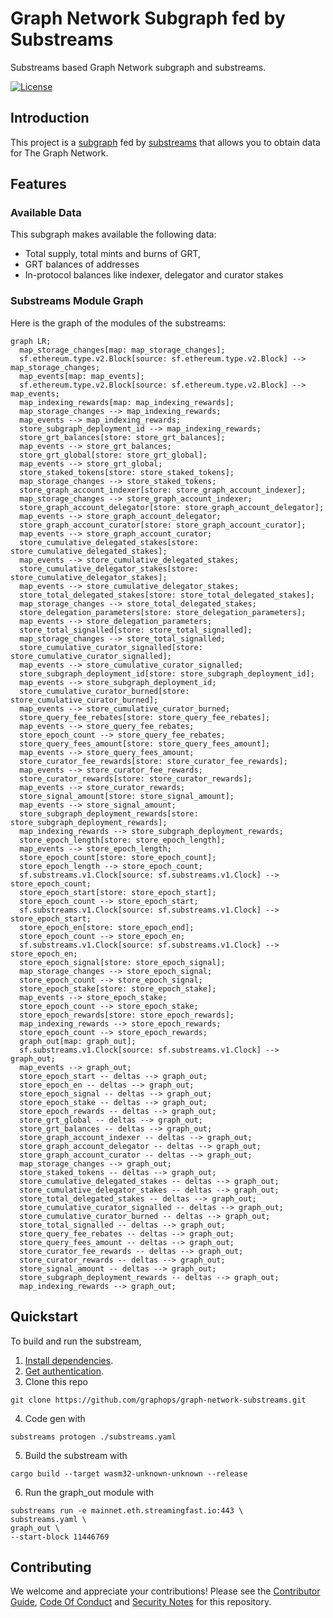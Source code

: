 # Graph Network Subgraph fed by Substreams

Substreams based Graph Network subgraph and substreams. 

[![License](https://img.shields.io/badge/License-Apache%202.0-blue.svg)](https://opensource.org/licenses/Apache-2.0)

## Introduction 

This project is a [subgraph](https://thegraph.com/docs/en/developing/creating-a-subgraph/) fed by [substreams](https://substreams.streamingfast.io/) that allows you to obtain data for The Graph Network. 

## Features 

### Available Data 

This subgraph makes available the following data:
- Total supply, total mints and burns of GRT, 
- GRT balances of addresses
- In-protocol balances like indexer, delegator and curator stakes 

### Substreams Module Graph

Here is the graph of the modules of the substreams: 

```mermaid
graph LR;
  map_storage_changes[map: map_storage_changes];
  sf.ethereum.type.v2.Block[source: sf.ethereum.type.v2.Block] --> map_storage_changes;
  map_events[map: map_events];
  sf.ethereum.type.v2.Block[source: sf.ethereum.type.v2.Block] --> map_events;
  map_indexing_rewards[map: map_indexing_rewards];
  map_storage_changes --> map_indexing_rewards;
  map_events --> map_indexing_rewards;
  store_subgraph_deployment_id --> map_indexing_rewards;
  store_grt_balances[store: store_grt_balances];
  map_events --> store_grt_balances;
  store_grt_global[store: store_grt_global];
  map_events --> store_grt_global;
  store_staked_tokens[store: store_staked_tokens];
  map_storage_changes --> store_staked_tokens;
  store_graph_account_indexer[store: store_graph_account_indexer];
  map_storage_changes --> store_graph_account_indexer;
  store_graph_account_delegator[store: store_graph_account_delegator];
  map_events --> store_graph_account_delegator;
  store_graph_account_curator[store: store_graph_account_curator];
  map_events --> store_graph_account_curator;
  store_cumulative_delegated_stakes[store: store_cumulative_delegated_stakes];
  map_events --> store_cumulative_delegated_stakes;
  store_cumulative_delegator_stakes[store: store_cumulative_delegator_stakes];
  map_events --> store_cumulative_delegator_stakes;
  store_total_delegated_stakes[store: store_total_delegated_stakes];
  map_storage_changes --> store_total_delegated_stakes;
  store_delegation_parameters[store: store_delegation_parameters];
  map_events --> store_delegation_parameters;
  store_total_signalled[store: store_total_signalled];
  map_storage_changes --> store_total_signalled;
  store_cumulative_curator_signalled[store: store_cumulative_curator_signalled];
  map_events --> store_cumulative_curator_signalled;
  store_subgraph_deployment_id[store: store_subgraph_deployment_id];
  map_events --> store_subgraph_deployment_id;
  store_cumulative_curator_burned[store: store_cumulative_curator_burned];
  map_events --> store_cumulative_curator_burned;
  store_query_fee_rebates[store: store_query_fee_rebates];
  map_events --> store_query_fee_rebates;
  store_epoch_count --> store_query_fee_rebates;
  store_query_fees_amount[store: store_query_fees_amount];
  map_events --> store_query_fees_amount;
  store_curator_fee_rewards[store: store_curator_fee_rewards];
  map_events --> store_curator_fee_rewards;
  store_curator_rewards[store: store_curator_rewards];
  map_events --> store_curator_rewards;
  store_signal_amount[store: store_signal_amount];
  map_events --> store_signal_amount;
  store_subgraph_deployment_rewards[store: store_subgraph_deployment_rewards];
  map_indexing_rewards --> store_subgraph_deployment_rewards;
  store_epoch_length[store: store_epoch_length];
  map_events --> store_epoch_length;
  store_epoch_count[store: store_epoch_count];
  store_epoch_length --> store_epoch_count;
  sf.substreams.v1.Clock[source: sf.substreams.v1.Clock] --> store_epoch_count;
  store_epoch_start[store: store_epoch_start];
  store_epoch_count --> store_epoch_start;
  sf.substreams.v1.Clock[source: sf.substreams.v1.Clock] --> store_epoch_start;
  store_epoch_en[store: store_epoch_end];
  store_epoch_count --> store_epoch_en;
  sf.substreams.v1.Clock[source: sf.substreams.v1.Clock] --> store_epoch_en;
  store_epoch_signal[store: store_epoch_signal];
  map_storage_changes --> store_epoch_signal;
  store_epoch_count --> store_epoch_signal;
  store_epoch_stake[store: store_epoch_stake];
  map_events --> store_epoch_stake;
  store_epoch_count --> store_epoch_stake;
  store_epoch_rewards[store: store_epoch_rewards];
  map_indexing_rewards --> store_epoch_rewards;
  store_epoch_count --> store_epoch_rewards;
  graph_out[map: graph_out];
  sf.substreams.v1.Clock[source: sf.substreams.v1.Clock] --> graph_out;
  map_events --> graph_out;
  store_epoch_start -- deltas --> graph_out;
  store_epoch_en -- deltas --> graph_out;
  store_epoch_signal -- deltas --> graph_out;
  store_epoch_stake -- deltas --> graph_out;
  store_epoch_rewards -- deltas --> graph_out;
  store_grt_global -- deltas --> graph_out;
  store_grt_balances -- deltas --> graph_out;
  store_graph_account_indexer -- deltas --> graph_out;
  store_graph_account_delegator -- deltas --> graph_out;
  store_graph_account_curator -- deltas --> graph_out;
  map_storage_changes --> graph_out;
  store_staked_tokens -- deltas --> graph_out;
  store_cumulative_delegated_stakes -- deltas --> graph_out;
  store_cumulative_delegator_stakes -- deltas --> graph_out;
  store_total_delegated_stakes -- deltas --> graph_out;
  store_cumulative_curator_signalled -- deltas --> graph_out;
  store_cumulative_curator_burned -- deltas --> graph_out;
  store_total_signalled -- deltas --> graph_out;
  store_query_fee_rebates -- deltas --> graph_out;
  store_query_fees_amount -- deltas --> graph_out;
  store_curator_fee_rewards -- deltas --> graph_out;
  store_curator_rewards -- deltas --> graph_out;
  store_signal_amount -- deltas --> graph_out;
  store_subgraph_deployment_rewards -- deltas --> graph_out;
  map_indexing_rewards --> graph_out;

```

## Quickstart
To build and run the substream, 

1. [Install dependencies](https://substreams.streamingfast.io/developers-guide/installation-requirements).
2. [Get authentication](https://substreams.streamingfast.io/reference-and-specs/authentication).
3. Clone this repo
```console
git clone https://github.com/graphops/graph-network-substreams.git
```
4. Code gen with 
```console
substreams protogen ./substreams.yaml
``` 
5. Build the substream with 
```console
cargo build --target wasm32-unknown-unknown --release
``` 
6. Run the graph_out module with
```console
substreams run -e mainnet.eth.streamingfast.io:443 \
substreams.yaml \
graph_out \
--start-block 11446769
```

## Contributing

We welcome and appreciate your contributions! Please see the [Contributor Guide](/CONTRIBUTING.md), [Code Of Conduct](/CODE_OF_CONDUCT.md) and [Security Notes](/SECURITY.md) for this repository.
